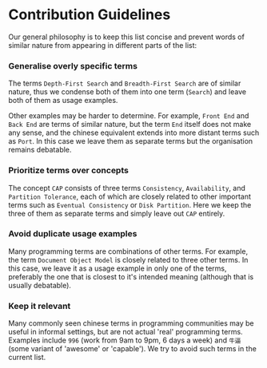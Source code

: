 # Contribution Guidelines

Our general philosophy is to keep this list concise and prevent words of similar nature from appearing in different parts of the list:

### Generalise overly specific terms

The terms `Depth-First Search` and `Breadth-First Search` are of similar nature, thus we condense both of them into one term (`Search`) and leave both of them as usage examples.

Other examples may be harder to determine. For example, `Front End` and `Back End` are terms of similar nature, but the term `End` itself does not make any sense, and the chinese equivalent extends into more distant terms such as `Port`. In this case we leave them as separate terms but the organisation remains debatable.

### Prioritize terms over concepts

The concept `CAP` consists of three terms `Consistency`, `Availability`, and `Partition Tolerance`, each of which are closely related to other important terms such as `Eventual Consistency` or `Disk Partition`. Here we keep the three of them as separate terms and simply leave out `CAP` entirely.

### Avoid duplicate usage examples

Many programming terms are combinations of other terms. For example, the term `Document Object Model` is closely related to three other terms. In this case, we leave it as a usage example in only one of the terms, preferably the one that is closest to it's intended meaning (although that is usually debatable).

### Keep it relevant

Many commonly seen chinese terms in programming communities may be useful in informal settings, but are not actual 'real' programming terms. Examples include `996` (work from 9am to 9pm, 6 days a week) and `牛逼` (some variant of 'awesome' or 'capable'). We try to avoid such terms in the current list.
